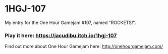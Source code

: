 # 1HGJ-107
My entry for the One Hour Gamejam #107, named "ROCKETS!".

### Play it here: https://jacudibu.itch.io/1hgj-107



Find out more about One Hour Gamejam here: http://onehourgamejam.com/

